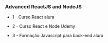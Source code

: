 ### Advanced ReactJS and NodeJS

+ 1 - Curso React alura

+ 2 - Curso React e Node Udemy

+ 3 - Formação Javascript para back-end alura
